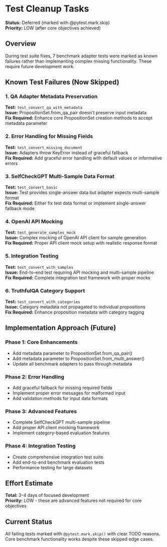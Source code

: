 # Test Cleanup Tasks

**Status:** Deferred (marked with @pytest.mark.skip)  
**Priority:** LOW (after core objectives achieved)

## Overview

During test suite fixes, 7 benchmark adapter tests were marked as known failures rather than implementing complex missing functionality. These require future development work.

## Known Test Failures (Now Skipped)

### 1. QA Adapter Metadata Preservation
**Test:** `test_convert_qa_with_metadata`  
**Issue:** PropositionSet.from_qa_pair doesn't preserve input metadata  
**Fix Required:** Enhance core PropositionSet creation methods to accept metadata parameter

### 2. Error Handling for Missing Fields
**Test:** `test_convert_missing_document`  
**Issue:** Adapters throw KeyError instead of graceful fallback  
**Fix Required:** Add graceful error handling with default values or informative errors

### 3. SelfCheckGPT Multi-Sample Data Format
**Test:** `test_convert_basic`  
**Issue:** Test provides single-answer data but adapter expects multi-sample format  
**Fix Required:** Either fix test data format or implement single-answer fallback mode

### 4. OpenAI API Mocking
**Test:** `test_generate_samples_mock`  
**Issue:** Complex mocking of OpenAI API client for sample generation  
**Fix Required:** Proper API client mock setup with realistic response format

### 5. Integration Testing
**Test:** `test_convert_with_samples`  
**Issue:** End-to-end test requiring API mocking and multi-sample pipeline  
**Fix Required:** Complete integration test framework with proper mocks

### 6. TruthfulQA Category Support
**Test:** `test_convert_with_categories`  
**Issue:** Category metadata not propagated to individual propositions  
**Fix Required:** Enhance proposition metadata with category tagging

## Implementation Approach (Future)

### Phase 1: Core Enhancements
- Add metadata parameter to PropositionSet.from_qa_pair()
- Add metadata parameter to PropositionSet.from_multi_answer()
- Update all benchmark adapters to pass through metadata

### Phase 2: Error Handling
- Add graceful fallback for missing required fields
- Implement proper error messages for malformed input
- Add validation methods for input data formats

### Phase 3: Advanced Features
- Complete SelfCheckGPT multi-sample pipeline
- Add proper API client mocking framework
- Implement category-based evaluation features

### Phase 4: Integration Testing
- Create comprehensive integration test suite
- Add end-to-end benchmark evaluation tests
- Performance testing for large datasets

## Effort Estimate
**Total:** 3-4 days of focused development  
**Priority:** LOW - these are advanced features not required for core objectives

## Current Status
All failing tests marked with `@pytest.mark.skip()` with clear TODO reasons.
Core benchmark functionality works despite these skipped edge cases.